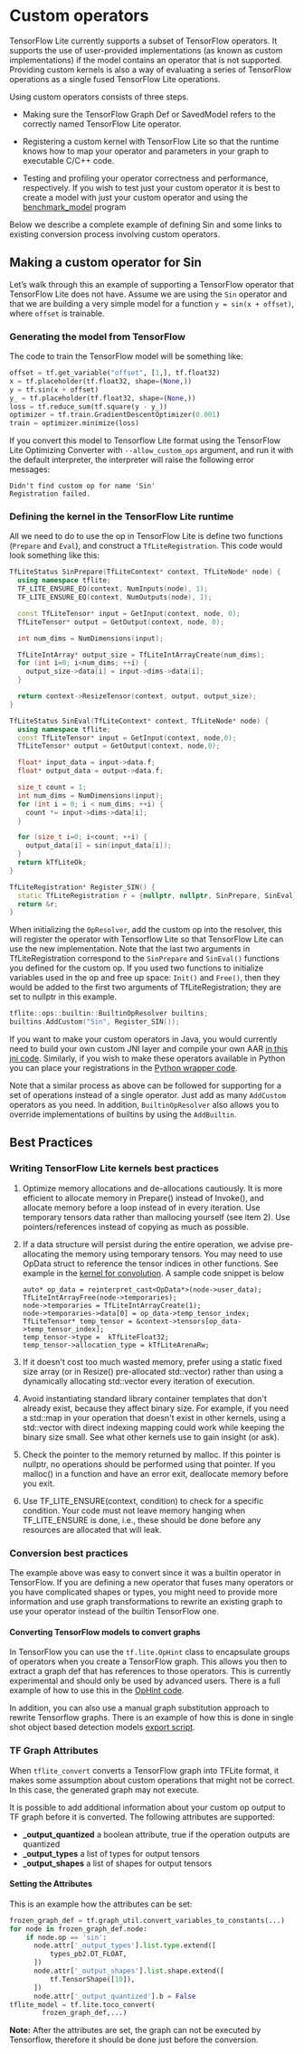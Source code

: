 # Custom operators

TensorFlow Lite currently supports a subset of TensorFlow operators. It supports
the use of user-provided implementations (as known as custom implementations) if
the model contains an operator that is not supported. Providing custom kernels
is also a way of evaluating a series of TensorFlow operations as a single fused
TensorFlow Lite operations.

Using custom operators consists of three steps.

*   Making sure the TensorFlow Graph Def or SavedModel refers to the correctly
    named TensorFlow Lite operator.

*   Registering a custom kernel with TensorFlow Lite so that the runtime knows
    how to map your operator and parameters in your graph to executable C/C++
    code.

*   Testing and profiling your operator correctness and performance,
    respectively. If you wish to test just your custom operator it is best to
    create a model with just your custom operator and using the
    [benchmark_model](https://github.com.cnpmjs.org/tensorflow/tensorflow/blob/master/tensorflow/tools/benchmark/benchmark_model_test.cc)
    program

Below we describe a complete example of defining Sin and some links to existing
conversion process involving custom operators.

## Making a custom operator for Sin

Let’s walk through this an example of supporting a TensorFlow operator that
TensorFlow Lite does not have. Assume we are using the `Sin` operator and that
we are building a very simple model for a function `y = sin(x + offset)`, where
`offset` is trainable.

### Generating the model from TensorFlow

The code to train the TensorFlow model will be something like:

```python
offset = tf.get_variable("offset", [1,], tf.float32)
x = tf.placeholder(tf.float32, shape=(None,))
y = tf.sin(x + offset)
y_ = tf.placeholder(tf.float32, shape=(None,))
loss = tf.reduce_sum(tf.square(y - y_))
optimizer = tf.train.GradientDescentOptimizer(0.001)
train = optimizer.minimize(loss)
```

If you convert this model to Tensorflow Lite format using the TensorFlow Lite
Optimizing Converter with `--allow_custom_ops` argument, and run it with the
default interpreter, the interpreter will raise the following error messages:

```
Didn't find custom op for name 'Sin'
Registration failed.
```

### Defining the kernel in the TensorFlow Lite runtime

All we need to do to use the op in TensorFlow Lite is define two functions
(`Prepare` and `Eval`), and construct a `TfLiteRegistration`. This code would
look something like this:

```cpp
TfLiteStatus SinPrepare(TfLiteContext* context, TfLiteNode* node) {
  using namespace tflite;
  TF_LITE_ENSURE_EQ(context, NumInputs(node), 1);
  TF_LITE_ENSURE_EQ(context, NumOutputs(node), 1);

  const TfLiteTensor* input = GetInput(context, node, 0);
  TfLiteTensor* output = GetOutput(context, node, 0);

  int num_dims = NumDimensions(input);

  TfLiteIntArray* output_size = TfLiteIntArrayCreate(num_dims);
  for (int i=0; i<num_dims; ++i) {
    output_size->data[i] = input->dims->data[i];
  }

  return context->ResizeTensor(context, output, output_size);
}

TfLiteStatus SinEval(TfLiteContext* context, TfLiteNode* node) {
  using namespace tflite;
  const TfLiteTensor* input = GetInput(context, node,0);
  TfLiteTensor* output = GetOutput(context, node,0);

  float* input_data = input->data.f;
  float* output_data = output->data.f;

  size_t count = 1;
  int num_dims = NumDimensions(input);
  for (int i = 0; i < num_dims; ++i) {
    count *= input->dims->data[i];
  }

  for (size_t i=0; i<count; ++i) {
    output_data[i] = sin(input_data[i]);
  }
  return kTfLiteOk;
}

TfLiteRegistration* Register_SIN() {
  static TfLiteRegistration r = {nullptr, nullptr, SinPrepare, SinEval};
  return &r;
}
```

When initializing the `OpResolver`, add the custom op into the resolver, this
will register the operator with Tensorflow Lite so that TensorFlow Lite can use
the new implementation. Note that the last two arguments in TfLiteRegistration
correspond to the `SinPrepare` and `SinEval()` functions you defined for the
custom op. If you used two functions to initialize variables used in the op and
free up space: `Init()` and `Free()`, then they would be added to the first two
arguments of TfLiteRegistration; they are set to nullptr in this example.

```cpp
tflite::ops::builtin::BuiltinOpResolver builtins;
builtins.AddCustom("Sin", Register_SIN());
```

If you want to make your custom operators in Java, you would currently need to
build your own custom JNI layer and compile your own AAR
[in this jni code](https://github.com.cnpmjs.org/tensorflow/tensorflow/blob/master/tensorflow/lite/java/src/main/native/builtin_ops_jni.cc).
Similarly, if you wish to make these operators available in Python you can place
your registrations in the
[Python wrapper code](https://github.com.cnpmjs.org/tensorflow/tensorflow/blob/master/tensorflow/lite/python/interpreter_wrapper/interpreter_wrapper.cc).

Note that a similar process as above can be followed for supporting for a set of
operations instead of a single operator. Just add as many `AddCustom` operators
as you need. In addition, `BuiltinOpResolver` also allows you to override
implementations of builtins by using the `AddBuiltin`.

## Best Practices

### Writing TensorFlow Lite kernels best practices

1.  Optimize memory allocations and de-allocations cautiously. It is more
    efficient to allocate memory in Prepare() instead of Invoke(), and allocate
    memory before a loop instead of in every iteration. Use temporary tensors
    data rather than mallocing yourself (see item 2). Use pointers/references
    instead of copying as much as possible.

2.  If a data structure will persist during the entire operation, we advise
    pre-allocating the memory using temporary tensors. You may need to use
    OpData struct to reference the tensor indices in other functions. See
    example in the
    [kernel for convolution](https://github.com.cnpmjs.org/tensorflow/tensorflow/blob/master/tensorflow/lite/kernels/conv.cc).
    A sample code snippet is below

    ```
    auto* op_data = reinterpret_cast<OpData*>(node->user_data);
    TfLiteIntArrayFree(node->temporaries);
    node->temporaries = TfLiteIntArrayCreate(1);
    node->temporaries->data[0] = op_data->temp_tensor_index;
    TfLiteTensor* temp_tensor = &context->tensors[op_data->temp_tensor_index];
    temp_tensor->type =  kTfLiteFloat32;
    temp_tensor->allocation_type = kTfLiteArenaRw;
    ```

3.  If it doesn't cost too much wasted memory, prefer using a static fixed size
    array (or in Resize() pre-allocated std::vector) rather than using a
    dynamically allocating std::vector every iteration of execution.

4.  Avoid instantiating standard library container templates that don't already
    exist, because they affect binary size. For example, if you need a std::map
    in your operation that doesn't exist in other kernels, using a std::vector
    with direct indexing mapping could work while keeping the binary size small.
    See what other kernels use to gain insight (or ask).

5.  Check the pointer to the memory returned by malloc. If this pointer is
    nullptr, no operations should be performed using that pointer. If you
    malloc() in a function and have an error exit, deallocate memory before you
    exit.

6.  Use TF_LITE_ENSURE(context, condition) to check for a specific condition.
    Your code must not leave memory hanging when TF_LITE_ENSURE is done, i.e.,
    these should be done before any resources are allocated that will leak.

### Conversion best practices

The example above was easy to convert since it was a builtin operator in
TensorFlow. If you are defining a new operator that fuses many operators or you
have complicated shapes or types, you might need to provide more information and
use graph transformations to rewrite an existing graph to use your operator
instead of the builtin TensorFlow one.

#### Converting TensorFlow models to convert graphs

In TensorFlow you can use the `tf.lite.OpHint` class to encapsulate groups of
operators when you create a TensorFlow graph. This allows you then to extract a
graph def that has references to those operators. This is currently experimental
and should only be used by advanced users. There is a full example of how to use
this in the
[OpHint code](https://github.com.cnpmjs.org/tensorflow/tensorflow/blob/master/tensorflow/lite/python/op_hint.py).

In addition, you can also use a manual graph substitution approach to rewrite
Tensorflow graphs. There is an example of how this is done in single shot object
based detection models
[export script](https://github.com.cnpmjs.org/tensorflow/models/blob/master/research/object_detection/export_tflite_ssd_graph.py).

### TF Graph Attributes

When `tflite_convert` converts a TensorFlow graph into TFLite format, it makes
some assumption about custom operations that might not be correct. In this case,
the generated graph may not execute.

It is possible to add additional information about your custom op output to TF
graph before it is converted. The following attributes are supported:

-   **_output_quantized** a boolean attribute, true if the operation outputs are
    quantized
-   **_output_types** a list of types for output tensors
-   **_output_shapes** a list of shapes for output tensors

#### Setting the Attributes

This is an example how the attributes can be set:

```python
frozen_graph_def = tf.graph_util.convert_variables_to_constants(...)
for node in frozen_graph_def.node:
    if node.op == 'sin':
      node.attr['_output_types'].list.type.extend([
          types_pb2.DT_FLOAT,
      ])
      node.attr['_output_shapes'].list.shape.extend([
          tf.TensorShape([10]),
      ])
      node.attr['_output_quantized'].b = False
tflite_model = tf.lite.toco_convert(
        frozen_graph_def,...)
```

**Note:** After the attributes are set, the graph can not be executed by
Tensorflow, therefore it should be done just before the conversion.
